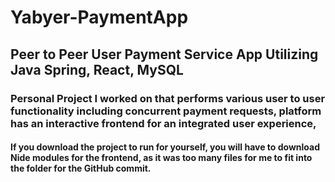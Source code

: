 # Yabyer-PaymentApp
 ## Peer to Peer User Payment Service App Utilizing Java Spring, React, MySQL
### Personal Project I worked on that performs various user to user functionality including concurrent payment requests, platform has an interactive frontend for an integrated user experience,
#### If you download the project to run for yourself, you will have to download Nide modules for the frontend, as it was too many files for me to fit into the folder for the GitHub commit.
